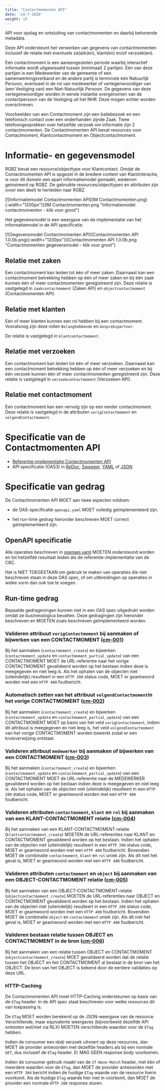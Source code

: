 ```yaml
---
title: "Contactmomenten API"
date: '14-7-2020'
weight: 10
---
```


API voor opslag en ontsluiting van contactmomenten en daarbij behorende metadata.

Deze API ondersteunt het verwerken van gegevens van contactmomenten inclusief de relatie met eventuele za(a)k(en), klant(en) en/of verzoek(en).

Een contactmoment is een aaneengesloten periode waarbij interactief informatie wordt uitgewisseld tussen (minimaal) 2 partijen. Eén van deze partijen is een Medewerker van de gemeente of een samenwerkingsverband en de andere partij is tenminste één Natuurlijk Persoon, eventueel in de rol van medewerker of vertegenwoordiger van (een Vestiging van) een Niet-Natuurlijk Persoon. De gegevens van deze vertegenwoordiger worden in eerste instantie overgenomen van de contactpersoon van de Vestiging uit het NHR. Deze mogen echter worden overschreven.

Voorbeelden van een Contactmoment zijn een baliebezoek en een telefonisch contact over een onderhanden zijnde Zaak. Twee telefoongesprekken over hetzelfde verzoek om informatie zijn 2 contactmomenten. De Contactmomenten API bevat resources voor Contactmoment, Klantcontactmoment en Objectcontactmoment.

# Informatie- en gegevensmodel

RGBZ bevat een resource/objecttype voor Klantcontact. Omdat de Contactmomenten API is opgezet in de bredere context van Klantinteractie, is voor dit domein een apart informatiemodel gemaakt, wederom geinsireerd op RGBZ. De gebruikte resources/objecttypen en attributen zijn (voor een deel) te herleiden naar RGBZ.

[![Informatiemodel Contactmomenten API](IM Contactmomenten.png){:width="1200px"}](IM Contactmomenten.png "Informatiemodel contactmomenten - klik voor groot")

Het gegevensmodel is een weergave van de implementatie van het informatiemodel in de API specificatie.

[![Gegevensmodel Contactmomenten API](Contactmomenten API 1.0.0b.png){:width="1200px"}](Contactmomenten API 1.0.0b.png "Contactmomenten gegevensmodel - klik voor groot")

## Relatie met zaken

Een contactmoment kan leiden tot één of meer zaken. Daarnaast kan een contactmoment betrekking hebben op één of meer zaken en bij één zaak kunnen één of meer contactmomenten geregistreerd zijn. Deze relatie is vastgelegd in `zaakcontactmoment` (Zaken API) en `objectcontactmoment` (Contactmomenten API).

## Relatie met klanten

Eén of meer klanten kunnen een rol hebben bij een contactmoment. Vooralsnog zijn deze rollen `Belanghebbende` en `Gesprekspartner`.  

De relatie is vastgelegd in `klantcontactmoment`.

## Relatie met verzoeken

Een contactmoment kan leiden tot één of meer verzoeken. Daarnaast kan een contactmoment betrekking hebben op één of meer verzoeken en bij één verzoek kunnen één of meer contactmomenten geregistreerd zijn. Deze relatie is vastgelegd in `verzoekcontactmoment` (Verzoeken API).

## Relatie met contactmoment

Een contactmoment kan een vervolg zijn op een eerder contactmoment. Deze relatie is vastgelegd in de attributen `vorigContactmoment` en `volgendContactmoment`.

# Specificatie van de Contactmomenten API

* [Referentie-implementatie Contactmomenten API](https://contactmomenten-api.vng.cloud)
* API specificatie (OAS3) in
  [ReDoc](https://contactmomenten-api.vng.cloud/api/v1/schema/),
  [Swagger](https://petstore.swagger.io/?url=https://contactmomenten-api.vng.cloud/api/v1/schema/openapi.yaml),
  [YAML](https://contactmomenten-api.vng.cloud/api/v1/schema/openapi.yaml) of
  [JSON](https://contactmomenten-api.vng.cloud/api/v1/schema/openapi.json)


# Specificatie van gedrag

De Contactmomenten API MOET aan twee aspecten voldoen:

* de OAS-specificatie `openapi.yaml` MOET volledig geïmplementeerd zijn.

* het run-time gedrag hieronder beschreven MOET correct geïmplementeerd zijn.

## OpenAPI specificatie

Alle operaties beschreven in [openapi.yaml](https://contactmomenten-api.vng.cloud/api/v1/schema/openapi.yaml) MOETEN ondersteund worden en tot hetzelfde resultaat leiden als de referentie-implementatie van de CRC.

Het is NIET TOEGESTAAN om gebruik te maken van operaties die niet beschreven staan in deze OAS spec, of om uitbreidingen op operaties in welke vorm dan ook toe te voegen.

## Run-time gedrag

Bepaalde gedrageningen kunnen niet in een OAS spec uitgedrukt worden omdat ze businesslogica bevatten. Deze gedragingen zijn hieronder beschreven en MOETEN zoals beschreven geïmplementeerd worden.

### **<a name="cm-001">Valideren attribuut `vorigContactmoment` bij aanmaken of bijwerken van een CONTACTMOMENT ([cm-001](#cm-001))</a>**

Bij het aanmaken (`contactmoment_create`) en bijwerken (`contactmoment_update` en `contactmoment_partial_update`) van een CONTACTMOMENT MOET de URL-referentie naar het vorige CONTACTMOMENT gevalideerd worden op het bestaan indien deze is meegegeven en niet leeg is. Als het ophalen van de objecten niet (uiteindelijk) resulteert in een `HTTP 200` status code, MOET er geantwoord worden met een `HTTP 400` foutbericht. 

### **<a name="cm-002">Automatisch zetten van het attribuut `volgendContactmoment`in het vorige CONTACTMOMENT ([cm-002](#cm-002))</a>**

Bij het aanmaken (`contactmoment_create`) en bijwerken (`contactmoment_update` en `contactmoment_partial_update`) van een CONTACTMOMENT MOET op basis van het veld `vorigContactmoment`, indien dit attribuut is meegegeven en niet leeg is, het veld `volgendContactmoment` van het vorige CONTACTMOMENT worden bewerkt zodat er een kruisverwijzing ontstaat.

### **<a name="cm-003">Valideren attribuut `medewerker` bij aanmaken of bijwerken van een CONTACTMOMENT ([cm-003](#cm-003))</a>**

Bij het aanmaken (`contactmoment_create`) en bijwerken (`contactmoment_update` en `contactmoment_partial_update`) van een CONTACTMOMENT MOET de URL-referentie naar de MEDEWERKER gevalideerd worden op het bestaan indien deze is meegegeven en niet leeg is. Als het ophalen van de objecten niet (uiteindelijk) resulteert in een `HTTP 200` status code, MOET er geantwoord worden met een `HTTP 400` foutbericht. 

### **<a name="cm-004">Valideren attributen `contactmoment`, `klant` en `rol` bij aanmaken van een KLANT-CONTACTMOMENT relatie ([cm-004](#cm-004))</a>**

Bij het aanmaken van een KLANT-CONTACTMOMENT-relatie (`klantcontactmoment_create`) MOETEN de URL-referenties naar KLANT en CONTACTMOMENT gevalideerd worden op het bestaan. Indien het ophalen van de objecten niet (uiteindelijk) resulteert in een `HTTP 200` status code, MOET er geantwoord worden met een `HTTP 400` foutbericht. Bovendien MOET de combinatie `contactmoment`, `klant` en `rol` uniek zijn. Als dit niet het geval is, MOET er geantwoord worden met een `HTTP 400` foutbericht.

### **<a name="cm-005">Valideren attributen `contactmoment` en `object` bij aanmaken van een OBJECT-CONTACTMOMENT relatie ([cm-005](#cm-005))</a>**

Bij het aanmaken van een OBJECT-CONTACTMOMENT-relatie (`objectcontactmoment_create`) MOETEN de URL-referenties naar OBJECT en CONTACTMOMENT gevalideerd worden op het bestaan. Indien het ophalen van de objecten niet (uiteindelijk) resulteert in een `HTTP 200` status code, MOET er geantwoord worden met een `HTTP 400` foutbericht. Bovendien MOET de combinatie `object` en `contactmoment` uniek zijn. Als dit niet het geval is, MOET er geantwoord worden met een `HTTP 400` foutbericht.

### **<a name="cm-006">Valideren bestaan relatie tussen OBJECT en CONTACTMOMENT in de bron ([cm-006](#cm-006))</a>**

Bij het aanmaken van een relatie tussen OBJECT en CONTACTMOMENT (`objectcontactmoment_create`) MOET gevalideerd worden dat de relatie tussen het OBJECT en het CONTACTMOMENT al bestaat in de bron van het OBJECT. De bron van het OBJECT is bekend door de eerdere validaties op deze URL. 


### HTTP-Caching

De Contactmomenten API moet HTTP-Caching ondersteunen op basis van de `ETag` header. In de API spec staat beschreven voor welke resources dit van toepassing is.

De `ETag` MOET worden berekend op de JSON-weergave van de resource. Verschillende, maar equivalente weergaves (bijvoorbeeld dezelfde API ontsloten wel/niet via NLX) MOETEN verschillende waarden voor de `ETag` hebben.

Indien de consumer een `HEAD` verzoek uitvoert op deze resources, dan MOET de provider antwoorden met dezelfde headers als bij een normale `GET`, dus inclusief de `ETag` header. Er MAG GEEN response body voorkomen.

Indien de consumer gebruik maakt van de `If-None-Match` header, met één of meerdere waarden voor de `ETag`, dan MOET de provider antwoorden met een `HTTP 304` bericht indien de huidige `ETag` waarde van de resource hierin voorkomt. Als de huidige `ETag` waarde hier niet in voorkomt, dan MOET de provider een normale `HTTP 200` response sturen.
